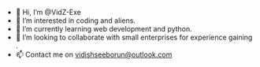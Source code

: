 - 👋 Hi, I’m @VidZ-Exe
- 👀 I’m interested in coding and aliens.
- 🌱 I’m currently learning web development and python.
- 💞️ I’m looking to collaborate with small enterprises for experience gaining .
- 📫 Contact me on vidishseeborun@outlook.com


